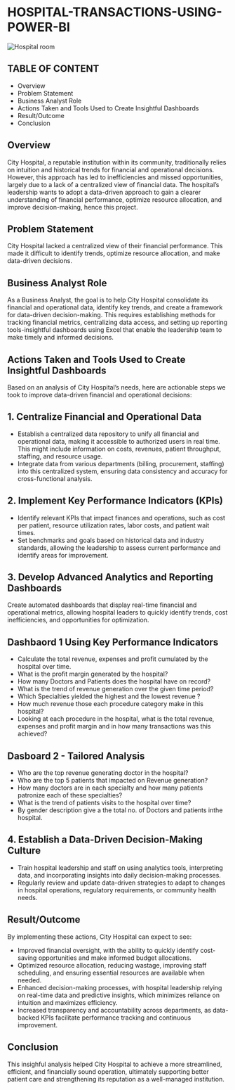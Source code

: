 # HOSPITAL-TRANSACTIONS-USING-POWER-BI

![Hospital room](https://github.com/user-attachments/assets/689cd8aa-3142-4515-b981-5baa71805242)

## TABLE OF CONTENT
- Overview
- Problem Statement
- Business Analyst Role
- Actions Taken and Tools Used to Create Insightful Dashboards
- Result/Outcome
- Conclusion

## Overview
City Hospital, a reputable institution within its community, traditionally relies on intuition and historical trends for financial and operational decisions. However, this approach has led to inefficiencies and missed opportunities, largely due to a lack of a centralized view of financial data. The hospital’s leadership wants to adopt a data-driven approach to gain a clearer understanding of financial performance, optimize resource allocation, and improve decision-making, hence this project.

## Problem Statement
City Hospital lacked a centralized view of their financial performance. This made it difficult to identify trends, optimize resource allocation, and make data-driven decisions.

## Business Analyst Role
As a Business Analyst, the goal is to help City Hospital consolidate its financial and operational data, identify key trends, and create a framework for data-driven decision-making. This requires establishing methods for tracking financial metrics, centralizing data access, and setting up reporting tools-insightful dashboards using Excel that enable the leadership team to make timely and informed decisions.

## Actions Taken and Tools Used to Create Insightful Dashboards
Based on an analysis of City Hospital’s needs, here are actionable steps we took to improve data-driven financial and operational decisions:
## 1. Centralize Financial and Operational Data
- Establish a centralized data repository to unify all financial and operational data, making it accessible to authorized users in real time. This might include information on costs, revenues, patient throughput, staffing, and resource usage.
- Integrate data from various departments (billing, procurement, staffing) into this centralized system, ensuring data consistency and accuracy for cross-functional analysis.
## 2. Implement Key Performance Indicators (KPIs)
- Identify relevant KPIs that impact finances and operations, such as cost per patient, resource utilization rates, labor costs, and patient wait times.
- Set benchmarks and goals based on historical data and industry standards, allowing the leadership to assess current performance and identify areas for improvement.
## 3. Develop Advanced Analytics and Reporting Dashboards
Create automated dashboards that display real-time financial and operational metrics, allowing hospital leaders to quickly identify trends, cost inefficiencies, and opportunities for optimization.
## Dashbaord 1 Using Key Performance Indicators
- Calculate the total revenue, expenses and profit cumulated by the hospital over time.
- What is the profit margin generated by the hospital?
- How many Doctors and Patients does the hospital have on record?
- What is the trend of revenue generation over the given time period?
- Which Specialties yielded the highest and the lowest revenue ?
- How much revenue those each procedure category make in this hospital?
- Looking at each procedure in the hospital, what is the total revenue, expenses and profit margin and in how many transactions was this achieved?
## Dasboard 2 - Tailored Analysis
- Who are the top revenue generating doctor in the hospital?
- Who are the top 5 patients that impacted on Revenue generation?
- How many doctors are in each specialty and how many patients patronize each of these specialties?
- What is the trend of patients visits to the hospital over time?
- By gender description give a the total no. of Doctors and patients inthe hospital.

## 4. Establish a Data-Driven Decision-Making Culture
- Train hospital leadership and staff on using analytics tools, interpreting data, and incorporating insights into daily decision-making processes.
- Regularly review and update data-driven strategies to adapt to changes in hospital operations, regulatory requirements, or community health needs.

## Result/Outcome
By implementing these actions, City Hospital can expect to see:
- Improved financial oversight, with the ability to quickly identify cost-saving opportunities and make informed budget allocations.
- Optimized resource allocation, reducing wastage, improving staff scheduling, and ensuring essential resources are available when needed.
- Enhanced decision-making processes, with hospital leadership relying on real-time data and predictive insights, which minimizes reliance on intuition and maximizes efficiency.
- Increased transparency and accountability across departments, as data-backed KPIs facilitate performance tracking and continuous improvement.

## Conclusion
This insighful analysis helped City Hospital to achieve a more streamlined, efficient, and financially sound operation, ultimately supporting better patient care and strengthening its reputation as a well-managed institution.
